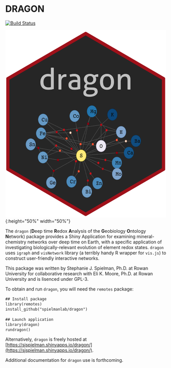 # DRAGON

[![Build Status](https://travis-ci.org/spielmanlab/dragon.svg?branch=master)](https://travis-ci.org/spielmanlab/dragon)

![logo](inst/images/dragon_sticker.png){:height="50%" width="50%"}

The `dragon` (**D**eep time **R**edox **A**nalysis of the **G**eobiology **O**ntology **N**etwork) package provides a Shiny Application for examining mineral-chemistry networks over deep time on Earth, with a specific application of investigating biologically-relevant evolution of element redox states. `dragon` uses `igraph` and `visNetwork` library (a terribly handy R wrapper for `vis.js`) to construct user-friendly interactive networks. 

This package was written by Stephanie J. Spielman, Ph.D. at Rowan University for collaborative research with Eli K. Moore, Ph.D. at Rowan University and is lisenced under GPL-3.

To obtain and run `dragon`, you will need the `remotes` package:

```
## Install package
library(remotes)
install_github("spielmanlab/dragon")

## Launch application
library(dragon)
rundragon()
```

Alternatively, `dragon` is freely hosted at [https://sjspielman.shinyapps.io/dragon/](https://sjspielman.shinyapps.io/dragon/).

Additional documentation for `dragon` use is forthcoming. 
